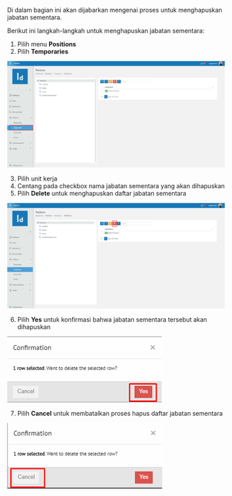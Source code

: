 Di dalam bagian ini akan dijabarkan mengenai proses untuk menghapuskan jabatan sementara. 

Berikut ini langkah-langkah untuk menghapuskan jabatan sementara:

1. Pilih menu **Positions**
2. Pilih **Temporaries**

![Gambar](_static/Gambar5.2.3_1.png/?sanitize=true)

3. Pilih unit kerja
4. Centang pada checkbox nama jabatan sementara yang akan dihapuskan
5. Pilih **Delete** untuk menghapuskan daftar jabatan sementara

![Gambar](_static/Gambar5.2.3_2.png/?sanitize=true)

6. Pilih **Yes** untuk konfirmasi bahwa jabatan sementara tersebut akan dihapuskan

![Gambar](_static/Gambar5.2.3_3.png/?sanitize=true)

7. Pilih **Cancel** untuk membatalkan proses hapus daftar jabatan sementara

![Gambar](_static/Gambar5.2.3_4.png/?sanitize=true)